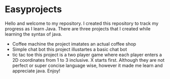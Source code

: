 # Easyprojects 

Hello and welcome to my repository.
I created this repository to track my progress as I learn Java.
There are three projects that I created while learning the syntax of java.
  - Coffee machine
    the project imatates an actual coffee shop
  - Simple chat bot
    this project illustartes a basic chat bot
  - tic tac toe
    this project is a two player game where each player enters a 2D coordinates from 1 to 3 inclusive. X starts first.
Although they are not perfect or super concise language wise, however it made me learn and appreciate java.
Enjoy!
